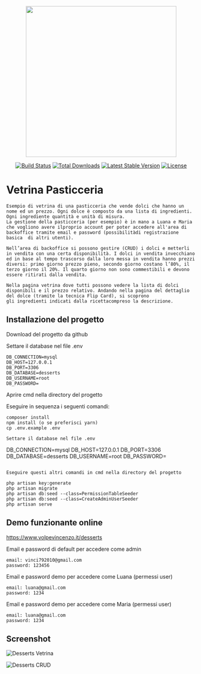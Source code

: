 <p align="center"><a href="https://laravel.com" target="_blank"><img src="https://raw.githubusercontent.com/laravel/art/master/logo-lockup/5%20SVG/2%20CMYK/1%20Full%20Color/laravel-logolockup-cmyk-red.svg" width="400"></a></p>

<p align="center">
<a href="https://travis-ci.org/laravel/framework"><img src="https://travis-ci.org/laravel/framework.svg" alt="Build Status"></a>
<a href="https://packagist.org/packages/laravel/framework"><img src="https://img.shields.io/packagist/dt/laravel/framework" alt="Total Downloads"></a>
<a href="https://packagist.org/packages/laravel/framework"><img src="https://img.shields.io/packagist/v/laravel/framework" alt="Latest Stable Version"></a>
<a href="https://packagist.org/packages/laravel/framework"><img src="https://img.shields.io/packagist/l/laravel/framework" alt="License"></a>
</p>

# Vetrina Pasticceria  

    Esempio di vetrina di una pasticceria che vende dolci che hanno un nome ed un prezzo. Ogni dolce è composto da una lista di ingredienti. Ogni ingrediente quantità e unità di misura.
    La gestione della pasticceria (per esempio) è in mano a Luana e Maria che vogliono avere ilproprio account per poter accedere all'area di backoffice tramite email e password (possibilitàdi registrazione basica  di altri utenti).

    Nell’area di backoffice si possono gestire (CRUD) i dolci e metterli in vendita con una certa disponibilità. I dolci in vendita invecchiano ed in base al tempo trascorso dalla loro messa in vendita hanno prezzi diversi: primo giorno prezzo pieno, secondo giorno costano l’80%, il terzo giorno il 20%. Il quarto giorno non sono commestibili e devono essere ritirati dalla vendita.

    Nella pagina vetrina dove tutti possono vedere la lista di dolci disponibili e il prezzo relativo. Andando nella pagina del dettaglio del dolce (tramite la tecnica Flip Card), si scoprono
    gli ingredienti indicati dalla ricettacompreso la descrizione.

## Installazione del progetto 

Download del progetto da github

Settare il database nel file .env 

```
DB_CONNECTION=mysql
DB_HOST=127.0.0.1
DB_PORT=3306
DB_DATABASE=desserts
DB_USERNAME=root
DB_PASSWORD=
```

Aprire cmd nella directory del progetto

Eseguire in sequenza i seguenti comandi:
```
composer install
npm install (o se preferisci yarn)
cp .env.example .env

Settare il database nel file .env 
```
DB_CONNECTION=mysql
DB_HOST=127.0.0.1
DB_PORT=3306
DB_DATABASE=desserts
DB_USERNAME=root
DB_PASSWORD=
```

Eseguire questi altri comandi in cmd nella directory del progetto

php artisan key:generate
php artisan migrate
php artisan db:seed --class=PermissionTableSeeder
php artisan db:seed --class=CreateAdminUserSeeder
php artisan serve
```

## Demo funzionante online

https://www.volpevincenzo.it/desserts


Email e password di default per accedere come admin

```
email: vinci792010@gmail.com
password: 123456
```

Email e password demo per accedere come Luana (permessi user)

```
email: luana@gmail.com
password: 1234
```

Email e password demo per accedere come Maria (permessi user)

```
email: luana@gmail.com
password: 1234
```

## Screenshot


![Desserts Vetrina](https://www.volpevincenzo.it/desserts/image/vetrina_desserts.jpg)


![Desserts CRUD](https://www.volpevincenzo.it/desserts/image/crud_desserts.jpg)
